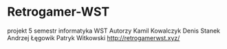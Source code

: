 # Retrogamer-WST
projekt 5 semestr informatyka WST
Autorzy
Kamil Kowalczyk
Denis Stanek
Andrzej Łęgowik
Patryk Witkowski
http://retrogamerwst.xyz/
